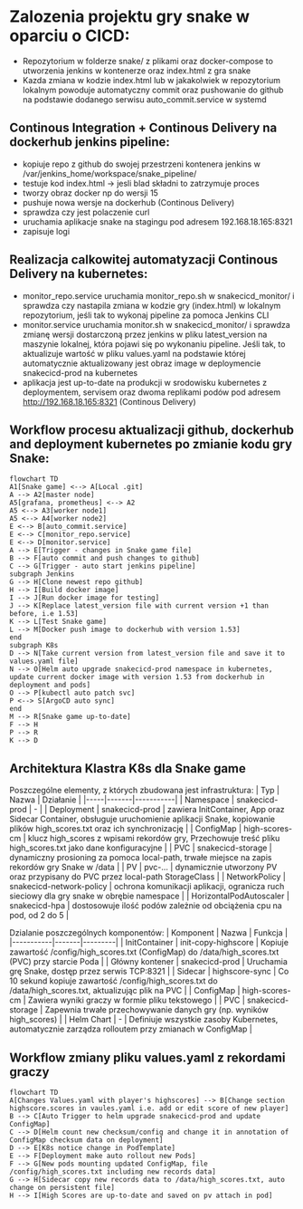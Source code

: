 # Zalozenia projektu gry snake w oparciu o CICD:
- Repozytorium w folderze snake/ z plikami oraz docker-compose to utworzenia jenkins w kontenerze oraz index.html z gra snake
- Kazda zmiana w kodzie index.html lub w jakakolwiek w repozytorium lokalnym powoduje automatyczny commit oraz pushowanie do github na podstawie dodanego serwisu auto_commit.service w systemd
## Continous Integration + Continous Delivery na dockerhub jenkins pipeline:
  - kopiuje repo z github do swojej przestrzeni kontenera jenkins w /var/jenkins_home/workspace/snake_pipeline/
  - testuje kod index.html -> jesli blad składni to zatrzymuje proces
  - tworzy obraz docker np do wersji 15
  - pushuje nowa wersje na dockerhub (Continous Delivery)
  - sprawdza czy jest polaczenie curl
  - uruchamia aplikacje snake na stagingu pod adresem 192.168.18.165:8321
  - zapisuje logi
## Realizacja calkowitej automatyzacji Continous Delivery na kubernetes:
  - monitor_repo.service uruchamia monitor_repo.sh w snakecicd_monitor/ i sprawdza czy nastapila zmiana w kodzie gry (index.html) w lokalnym repozytorium, jeśli tak to wykonaj pipeline za pomoca Jenkins CLI
  - monitor.service uruchamia monitor.sh w snakecicd_monitor/ i sprawdza zmianę wersji dostarczoną przez jenkins w pliku latest_version na maszynie lokalnej, która pojawi się po wykonaniu pipeline. Jeśli tak, to aktualizuje wartość w pliku values.yaml na podstawie której automatycznie aktualizowany jest obraz image w deploymencie snakecicd-prod na kubernetes
  - aplikacja jest up-to-date na produkcji w srodowisku kubernetes z deploymentem, servisem oraz dwoma replikami podów pod adresem http://192.168.18.165:8321 (Continous Delivery)
  ## Workflow procesu aktualizacji github, dockerhub and deployment kubernetes po zmianie kodu gry Snake:

```mermaid
flowchart TD
A1[Snake game] <--> A[Local .git]
A --> A2[master node]
A5[grafana, prometheus] <--> A2
A5 <--> A3[worker node1]
A5 <--> A4[worker node2]
E <--> B[auto_commit.service]
E <--> C[monitor_repo.service]
E <--> D[monitor.service]
A --> E[Trigger - changes in Snake game file]
B --> F[auto commit and push changes to github]
C --> G[Trigger - auto start jenkins pipeline]
subgraph Jenkins
G --> H[Clone newest repo github]
H --> I[Build docker image]
I --> J[Run docker image for testing]
J --> K[Replace latest_version file with current version +1 than before, i.e 1.53]
K --> L[Test Snake game]
L --> M[Docker push image to dockerhub with version 1.53]
end
subgraph K8s
D --> N[Take current version from latest_version file and save it to values.yaml file]
N --> O[Helm auto upgrade snakecicd-prod namespace in kubernetes, update current docker image with version 1.53 from dockerhub in deployment and pods]
O --> P[kubectl auto patch svc]
P <--> S[ArgoCD auto sync]
end
M --> R[Snake game up-to-date]
F --> H
P --> R
K --> D
```

## Architektura Klastra K8s dla Snake game ##

Poszczególne elementy, z których zbudowana jest infrastruktura:
| Typ | Nazwa | Działanie |
|-----|-------|-----------|
| Namespace | snakecicd-prod | - |
| Deployment | snakecicd-prod | zawiera InitContainer, App oraz Sidecar Container, obsługuje uruchomienie aplikacji Snake, kopiowanie plików high_scores.txt oraz ich synchronizację |
| ConfigMap | high-scores-cm | klucz high_scores z wpisami rekordów gry, Przechowuje treść pliku high_scores.txt jako dane konfiguracyjne |
| PVC | snakecicd-storage | dynamiczny prosioning za pomoca local-path, trwałe miejsce na zapis rekordów gry Snake w /data |
| PV | pvc-... | dynamicznie utworzony PV oraz przypisany do PVC przez local-path StorageClass |
| NetworkPolicy | snakecicd-network-policy | ochrona komunikacji aplikacji, ogranicza ruch sieciowy dla gry snake w obrębie namespace |
| HorizontalPodAutoscaler | snakecicd-hpa | dostosowuje ilość podów zależnie od obciążenia cpu na pod, od 2 do 5 |

Dzialanie poszczególnych komponentów:
| Komponent | Nazwa | Funkcja |
|-----------|-------|---------|
| InitContainer | init-copy-highscore | Kopiuje zawartość /config/high_scores.txt (ConfigMap) do /data/high_scores.txt (PVC) przy starcie Poda |
| Główny kontener | snakecicd-prod | Uruchamia grę Snake, dostęp przez serwis TCP:8321 |
| Sidecar | highscore-sync | Co 10 sekund kopiuje zawartość /config/high_scores.txt do /data/high_scores.txt, aktualizując plik na PVC |
| ConfigMap | high-scores-cm | Zawiera wyniki graczy w formie pliku tekstowego |
| PVC | snakecicd-storage | Zapewnia trwałe przechowywanie danych gry (np. wyników high_scores) |
| Helm Chart | - | Definiuje wszystkie zasoby Kubernetes, automatycznie zarządza rolloutem przy zmianach w ConfigMap |

## Workflow zmiany pliku values.yaml z rekordami graczy ##

```mermaid
flowchart TD
A[Changes Values.yaml with player's highscores] --> B[Change section highscore.scores in vaules.yaml i.e. add or edit score of new player]
B --> C[Auto Trigger to helm upgrade snakecicd-prod and update ConfigMap]
C --> D[Helm count new checksum/config and change it in annotation of ConfigMap checksum data on deployment]
D --> E[K8s notice change in PodTemplate]
E --> F[Deployment make auto rollout new Pods]
F --> G[New pods mounting updated ConfigMap, file /config/high_scores.txt including new records data]
G --> H[Sidecar copy new records data to /data/high_scores.txt, auto change on persistent file]
H --> I[High Scores are up-to-date and saved on pv attach in pod]
```

